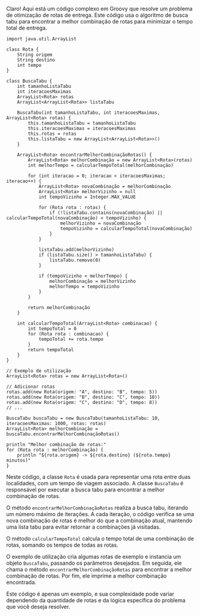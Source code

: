 Claro! Aqui está um código complexo em Groovy que resolve um problema de otimização de rotas de entrega. Este código usa o algoritmo de busca tabu para encontrar a melhor combinação de rotas para minimizar o tempo total de entrega.

```
import java.util.ArrayList

class Rota {
    String origem
    String destino
    int tempo
}

class BuscaTabu {
    int tamanhoListaTabu
    int iteracoesMaximas
    ArrayList<Rota> rotas
    ArrayList<ArrayList<Rota>> listaTabu

    BuscaTabu(int tamanhoListaTabu, int iteracoesMaximas, ArrayList<Rota> rotas) {
        this.tamanhoListaTabu = tamanhoListaTabu
        this.iteracoesMaximas = iteracoesMaximas
        this.rotas = rotas
        this.listaTabu = new ArrayList<ArrayList<Rota>>()
    }

    ArrayList<Rota> encontrarMelhorCombinaçãoRotas() {
        ArrayList<Rota> melhorCombinação = new ArrayList<Rota>(rotas)
        int melhorTempo = calcularTempoTotal(melhorCombinação)

        for (int iteracao = 0; iteracao < iteracoesMaximas; iteracao++) {
            ArrayList<Rota> novaCombinação = melhorCombinação
            ArrayList<Rota> melhorVizinho = null
            int tempoVizinho = Integer.MAX_VALUE

            for (Rota rota : rotas) {
                if (!listaTabu.contains(novaCombinação) || calcularTempoTotal(novaCombinação) < tempoVizinho) {
                    melhorVizinho = novaCombinação
                    tempoVizinho = calcularTempoTotal(novaCombinação)
                }
            }

            listaTabu.add(melhorVizinho)
            if (listaTabu.size() > tamanhoListaTabu) {
                listaTabu.remove(0)
            }

            if (tempoVizinho < melhorTempo) {
                melhorCombinação = melhorVizinho
                melhorTempo = tempoVizinho
            }
        }

        return melhorCombinação
    }

    int calcularTempoTotal(ArrayList<Rota> combinacao) {
        int tempoTotal = 0
        for (Rota rota : combinacao) {
            tempoTotal += rota.tempo
        }
        return tempoTotal
    }
}

// Exemplo de utilização
ArrayList<Rota> rotas = new ArrayList<Rota>()

// Adicionar rotas
rotas.add(new Rota(origem: "A", destino: "B", tempo: 5))
rotas.add(new Rota(origem: "B", destino: "C", tempo: 10))
rotas.add(new Rota(origem: "C", destino: "D", tempo: 8))
// ...

BuscaTabu buscaTabu = new BuscaTabu(tamanhoListaTabu: 10, iteracoesMaximas: 1000, rotas: rotas)
ArrayList<Rota> melhorCombinação = buscaTabu.encontrarMelhorCombinaçãoRotas()

println "Melhor combinação de rotas:"
for (Rota rota : melhorCombinação) {
    println "${rota.origem} -> ${rota.destino} (${rota.tempo} minutos)"
}
```

Neste código, a classe `Rota` é usada para representar uma rota entre duas localidades, com um tempo de viagem associado. A classe `BuscaTabu` é responsável por executar a busca tabu para encontrar a melhor combinação de rotas.

O método `encontrarMelhorCombinaçãoRotas` realiza a busca tabu, iterando um número máximo de iterações. A cada iteração, o código verifica se uma nova combinação de rotas é melhor do que a combinação atual, mantendo uma lista tabu para evitar retornar a combinações já visitadas.

O método `calcularTempoTotal` calcula o tempo total de uma combinação de rotas, somando os tempos de todas as rotas.

O exemplo de utilização cria algumas rotas de exemplo e instancia um objeto `BuscaTabu`, passando os parâmetros desejados. Em seguida, ele chama o método `encontrarMelhorCombinaçãoRotas` para encontrar a melhor combinação de rotas. Por fim, ele imprime a melhor combinação encontrada.

Este código é apenas um exemplo, e sua complexidade pode variar dependendo da quantidade de rotas e da lógica específica do problema que você deseja resolver.